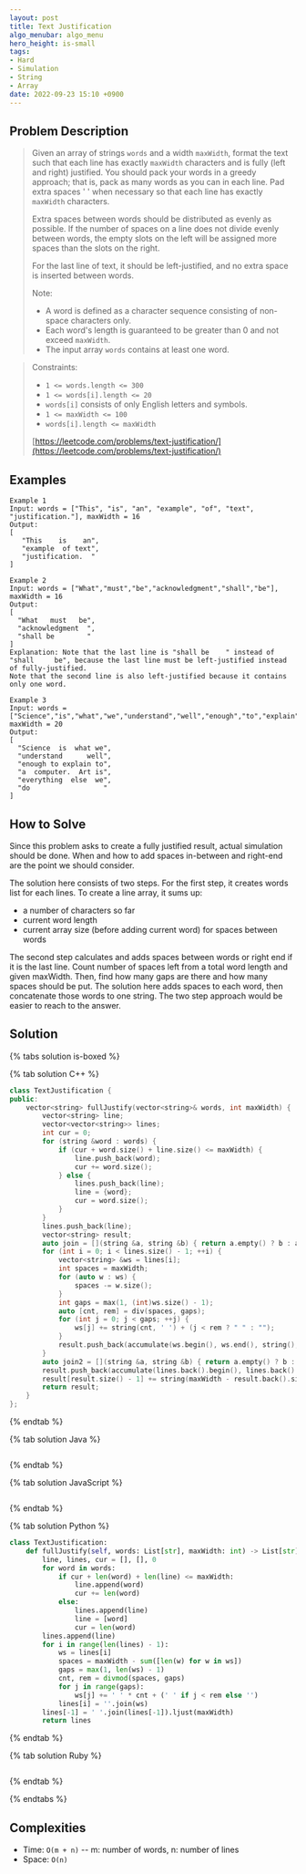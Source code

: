```yaml
---
layout: post
title: Text Justification
algo_menubar: algo_menu
hero_height: is-small
tags:
- Hard
- Simulation
- String
- Array
date: 2022-09-23 15:10 +0900
---
```


## Problem Description
> Given an array of strings `words` and a width `maxWidth`, format the text such that each line has
> exactly `maxWidth` characters and is fully (left and right) justified.
> You should pack your words in a greedy approach; that is, pack as many words as you can in each line.
> Pad extra spaces ' ' when necessary so that each line has exactly `maxWidth` characters.
> 
> Extra spaces between words should be distributed as evenly as possible.
> If the number of spaces on a line does not divide evenly between words, the empty slots on the left
> will be assigned more spaces than the slots on the right.
>
> For the last line of text, it should be left-justified, and no extra space is inserted between words.
>
> Note:
> - A word is defined as a character sequence consisting of non-space characters only.
> - Each word's length is guaranteed to be greater than 0 and not exceed `maxWidth`.
> - The input array `words` contains at least one word.

>
> Constraints:
> - `1 <= words.length <= 300`
> - `1 <= words[i].length <= 20`
> - `words[i]` consists of only English letters and symbols.
> - `1 <= maxWidth <= 100`
> - `words[i].length <= maxWidth`
>
> [https://leetcode.com/problems/text-justification/](https://leetcode.com/problems/text-justification/)

## Examples
```
Example 1
Input: words = ["This", "is", "an", "example", "of", "text", "justification."], maxWidth = 16
Output:
[
   "This    is    an",
   "example  of text",
   "justification.  "
]
```

```
Example 2
Input: words = ["What","must","be","acknowledgment","shall","be"], maxWidth = 16
Output:
[
  "What   must   be",
  "acknowledgment  ",
  "shall be        "
]
Explanation: Note that the last line is "shall be    " instead of "shall     be", because the last line must be left-justified instead of fully-justified.
Note that the second line is also left-justified because it contains only one word.
```

```
Example 3
Input: words = ["Science","is","what","we","understand","well","enough","to","explain","to","a","computer.","Art","is","everything","else","we","do"], maxWidth = 20
Output:
[
  "Science  is  what we",
  "understand      well",
  "enough to explain to",
  "a  computer.  Art is",
  "everything  else  we",
  "do                  "
]
```

## How to Solve
Since this problem asks to create a fully justified result, actual simulation should be done.
When and how to add spaces in-between and right-end are the point we should consider.

The solution here consists of two steps.
For the first step, it creates words list for each lines.
To create a line array, it sums up:
- a number of characters so far
- current word length
- current array size (before adding current word) for spaces between words

The second step calculates and adds spaces between words or right end if it is the last line.
Count number of spaces left from a total word length and given maxWidth.
Then, find how many gaps are there and how many spaces should be put.
The solution here adds spaces to each word, then concatenate those words to one string.
The two step approach would be easier to reach to the answer.

## Solution

{% tabs solution is-boxed %}

{% tab solution C++ %}
```cpp
class TextJustification {
public:
    vector<string> fullJustify(vector<string>& words, int maxWidth) {
        vector<string> line;
        vector<vector<string>> lines;
        int cur = 0;
        for (string &word : words) {
            if (cur + word.size() + line.size() <= maxWidth) {
                line.push_back(word);
                cur += word.size();
            } else {
                lines.push_back(line);
                line = {word};
                cur = word.size();
            }
        }
        lines.push_back(line);
        vector<string> result;
        auto join = [](string &a, string &b) { return a.empty() ? b : a + b; };
        for (int i = 0; i < lines.size() - 1; ++i) {
            vector<string> &ws = lines[i];
            int spaces = maxWidth;
            for (auto w : ws) {
                spaces -= w.size();
            }
            int gaps = max(1, (int)ws.size() - 1);
            auto [cnt, rem] = div(spaces, gaps);
            for (int j = 0; j < gaps; ++j) {
                ws[j] += string(cnt, ' ') + (j < rem ? " " : "");
            }
            result.push_back(accumulate(ws.begin(), ws.end(), string(), join));
        }
        auto join2 = [](string &a, string &b) { return a.empty() ? b : a + " " + b; };
        result.push_back(accumulate(lines.back().begin(), lines.back().end(), string(), join2));
        result[result.size() - 1] += string(maxWidth - result.back().size(), ' ');
        return result;
    }
};
```
{% endtab %}

{% tab solution Java %}
```java

```
{% endtab %}

{% tab solution JavaScript %}
```js

```
{% endtab %}

{% tab solution Python %}
```python
class TextJustification:
    def fullJustify(self, words: List[str], maxWidth: int) -> List[str]:
        line, lines, cur = [], [], 0
        for word in words:
            if cur + len(word) + len(line) <= maxWidth:
                line.append(word)
                cur += len(word)
            else:
                lines.append(line)
                line = [word]
                cur = len(word)
        lines.append(line)
        for i in range(len(lines) - 1):
            ws = lines[i]
            spaces = maxWidth - sum([len(w) for w in ws])
            gaps = max(1, len(ws) - 1)
            cnt, rem = divmod(spaces, gaps)
            for j in range(gaps):
                ws[j] += ' ' * cnt + (' ' if j < rem else '')
            lines[i] = ''.join(ws)
        lines[-1] = ' '.join(lines[-1]).ljust(maxWidth)
        return lines
```
{% endtab %}

{% tab solution Ruby %}
```ruby

```
{% endtab %}

{% endtabs %}


## Complexities
- Time: `O(m + n)` -- m: number of words, n: number of lines
- Space: `O(n)`
